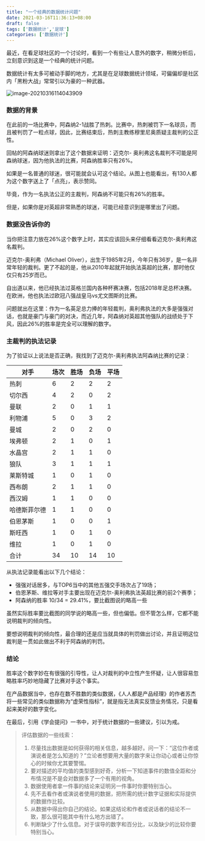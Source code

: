 ```yaml
---
title: "一个经典的数据统计问题"
date: 2021-03-16T11:36:13+08:00
draft: false
tags: ['数据统计','足球']
categories: ['数据统计']
---
```


最近，在看足球社区的一个讨论时，看到一个有些让人意外的数字，稍微分析后，立刻意识到这是一个经典的统计问题。

数据统计有太多可被动手脚的地方，尤其是在足球数据统计领域，可偏偏却是社区内「黑粉大战」常常引以为豪的一种武器。

![image-20210316114043909](https://tva1.sinaimg.cn/large/e6c9d24egy1gollhfm21fj20b40enwht.jpg)

### 数据的背景

在此前的一场比赛中，阿森纳2-1战胜了热刺。比赛中，热刺被罚下一名球员，而且被判罚了一粒点球，因此，比赛结束后，热刺主教练穆里尼奥质疑主裁判的公正性。

回帖的阿森纳球迷则拿出了这个数据来证明：迈克尔- 奥利弗这名裁判不可能是阿森纳球迷，因为他执法的比赛，阿森纳胜率只有26%。

如果是一名普通的球迷，很可能就会认可这个结论。从图上也能看出，有130人都为这个数字送上了「点亮」，表示赞同。

毕竟，作为一名执法公正的主裁判，阿森纳不可能只有26%的胜率。

但是，如果你是对英超非常熟悉的球迷，可能已经意识到是哪里出了问题。

### 数据没告诉你的

当你把注意力放在26%这个数字上时，其实应该回头来仔细看看迈克尔-奥利弗这名裁判。

迈克尔-奥利弗（Michael Oliver），出生于1985年2月，今年只有36岁，是一名非常年轻的裁判。更了不起的是，他从2010年起就开始执法英超的比赛，那时他仅仅只有25岁而已。

自出道以来，他已经执法过英格兰国内各种杯赛决赛，包括2018年足总杯决赛。在欧洲，他也执法过欧冠八强战皇马vs尤文图斯的比赛。

问题就出在这里：作为一名英足总力捧的年轻裁判，奥利弗执法的大多是强强对话，也就是豪门与豪门的对决，而近几年，阿森纳对英超其他强队的战绩处于下风，因此26%的胜率是完全可以理解的数字。

### 主裁判的执法记录

为了验证以上说法是否正确，我找到了迈克尔-奥利弗执法阿森纳比赛的记录：

| 对手         | 场次 | 胜场 | 负场 | 平场 |
| ------------ | ---- | ---- | ---- | ---- |
| 热刺         | 6    | 2    | 2    | 2    |
| 切尔西       | 4    | 2    | 0    | 2    |
| 曼联         | 2    | 0    | 1    | 1    |
| 利物浦       | 5    | 0    | 3    | 2    |
| 曼城         | 2    | 0    | 2    | 0    |
| 埃弗顿       | 2    | 1    | 0    | 1    |
| 水晶宫       | 2    | 1    | 1    | 0    |
| 狼队         | 3    | 1    | 1    | 1    |
| 莱斯特城     | 1    | 0    | 1    | 0    |
| 西布朗       | 2    | 1    | 1    | 0    |
| 西汉姆       | 1    | 1    | 0    | 0    |
| 哈德斯菲尔德 | 1    | 1    | 0    | 0    |
| 伯恩茅斯     | 1    | 0    | 0    | 1    |
| 斯旺西       | 1    | 0    | 1    | 0    |
| 维拉         | 1    | 0    | 1    | 0    |
| 合计         | 34   | 10   | 14   | 10   |

从执法记录能看出以下几个结论：

- 强强对话居多，与TOP6当中的其他五强交手场次占了19场；
- 伯恩茅斯、维拉等对手主要出现在迈克尔-奥利弗执法英超比赛的前2个赛季；
- 阿森纳的胜率 10/34 = 29.41%，要比截图说的略高一些

虽然实际胜率要比截图的同学说的略高一些，但也偏低。但不管怎么样，它都不能说明裁判的倾向性。

要想说明裁判的倾向性，最合理的还是应当就具体的判罚做出讨论，并且证明这位裁判是一贯如此做出不利于阿森纳的判罚。

### 结论

胜率这个数字妙在有很强的引导性，让人对裁判的中立性产生怀疑，让人很容易忽略胜率巧妙地隐藏了比赛对手这个事实。

在产品数据当中，也存在数不胜数的类似数据，《人人都是产品经理》的作者苏杰将一些常见的类似数据称为“虚荣性指标”，就是指无法真实反馈业务情况，只是看起来美好的数字变化。

在最后，引用《学会提问》一书中，对于统计数据的一些建议，引以为戒。

> 评估数据的一些线索：
>
> 1. 尽量找出数据是如何获得的相关信息，越多越好。问一下：“这位作者或演说者是怎么知道的？”立论者想要用大量的数字来让你动心或者让你惊心的时候你尤其要警惕。
> 2. 要对描述的平均值的类型感到好奇，分析一下知道事件的数值全距和分布情况是不是会对数据多了一个有用的视角。
> 3. 数据使用者拿一件事的结论来证明另一件事时你要特别当心。
> 4. 先不去看作者或演说者使用的数据，把所需的统计数字证据和实际提供的数据作比较。
> 5. 从数据中得出你自己的结论。如果这结论和作者或说话者的结论不一致，那么很可能其中有什么地方出错了。
> 6. 判断缺少了什么信息。对于误导的数字和百分比，以及缺少的比较你要特别当心。

